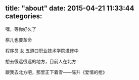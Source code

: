 title: "about"
date: 2015-04-21 11:33:44
categories:
---

嘿，等你好久了

棋儿也要革命

程序员 女  五道口职业技术学院进修中

想去很远很远的地方，目前人在北方

跟我去北方吧，那里正下着雪——陈升《爱情的枪》